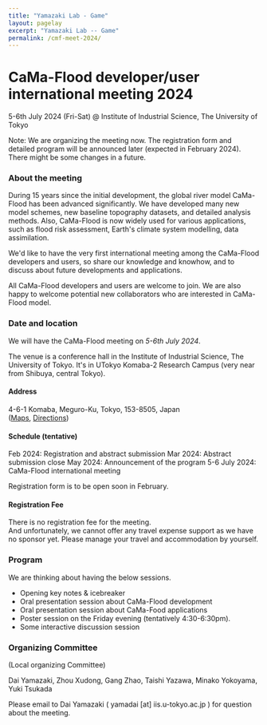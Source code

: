 ```yaml
---
title: "Yamazaki Lab - Game"
layout: pagelay
excerpt: "Yamazaki Lab -- Game"
permalink: /cmf-meet-2024/
---
```


# CaMa-Flood developer/user international meeting 2024

5-6th July 2024 (Fri-Sat) @ Institute of Industrial Science, The University of Tokyo

Note: We are organizing the meeting now. The registration form and detailed program will be announced later (expected in February 2024). There might be some changes in a future.


### About the meeting
During 15 years since the initial development, the global river model CaMa-Flood has been advanced significantly. We have developed many new model schemes, new baseline topography datasets, and detailed analysis methods. Also, CaMa-Flood is now widely used for various applications, such as flood risk assessment, Earth's climate system modelling, data assimilation. 

We'd like to have the very first international meeting among the CaMa-Flood developers and users, so share our knowledge and knowhow, and to discuss about future developments and applications. 

All CaMa-Flood developers and users are welcome to join. We are also happy to welcome potential new collaborators who are interested in CaMa-Flood model.

### Date and location
We will have the CaMa-Flood meeting on *5-6th July 2024*.

The venue is a conference hall in the Institute of Industrial Science, The University of Tokyo. It's in UTokyo Komaba-2 Research Campus (very near from Shibuya, central Tokyo).

#### Address
4-6-1 Komaba, Meguro-Ku, Tokyo, 153-8505, Japan<br/>
(<a href="https://goo.gl/maps/SNCw9DrqL6Rzs4XM9">Maps</a>, <a href="https://www.iis.u-tokyo.ac.jp/en/access/">Directions</a>)

#### Schedule (tentative)

Feb 2024: Registration and abstract submission
Mar 2024: Abstract submission close
May 2024: Announcement of the program
5-6 July 2024: CaMa-Flood international meeting

Registration form is to be open soon in February.

#### Registration Fee
There is no registration fee for the meeting.<br>
And unfortunately, we cannot offer any travel expense support as we have no sponsor yet. Please manage your travel and accommodation by yourself.


### Program
We are thinking about having the below sessions.

- Opening key notes & icebreaker
- Oral presentation session about CaMa-Flood development
- Oral presentation session about CaMa-Food applications
- Poster session on the Friday evening (tentatively 4:30-6:30pm).
- Some interactive discussion session

### Organizing Committee
(Local organizing Committee)

Dai Yamazaki, Zhou Xudong, Gang Zhao, Taishi Yazawa, Minako Yokoyama, Yuki Tsukada

Please email to Dai Yamazaki ( yamadai [at] iis.u-tokyo.ac.jp ) for question about the meeting.

